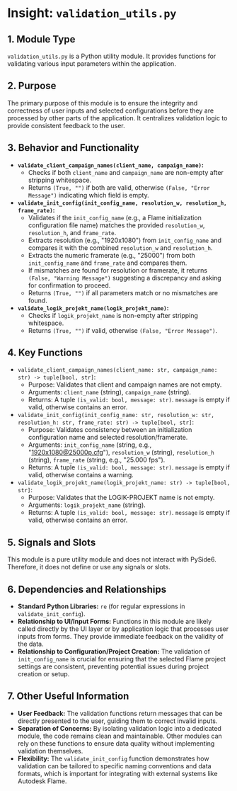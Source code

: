 # Insight: `validation_utils.py`

## 1. Module Type

`validation_utils.py` is a Python utility module. It provides functions for validating various input parameters within the application.

## 2. Purpose

The primary purpose of this module is to ensure the integrity and correctness of user inputs and selected configurations before they are processed by other parts of the application. It centralizes validation logic to provide consistent feedback to the user.

## 3. Behavior and Functionality

- **`validate_client_campaign_names(client_name, campaign_name)`:**
  - Checks if both `client_name` and `campaign_name` are non-empty after stripping whitespace.
  - Returns `(True, "")` if both are valid, otherwise `(False, "Error Message")` indicating which field is empty.
- **`validate_init_config(init_config_name, resolution_w, resolution_h, frame_rate)`:**
  - Validates if the `init_config_name` (e.g., a Flame initialization configuration file name) matches the provided `resolution_w`, `resolution_h`, and `frame_rate`.
  - Extracts resolution (e.g., "1920x1080") from `init_config_name` and compares it with the combined `resolution_w` and `resolution_h`.
  - Extracts the numeric framerate (e.g., "25000") from both `init_config_name` and `frame_rate` and compares them.
  - If mismatches are found for resolution or framerate, it returns `(False, "Warning Message")` suggesting a discrepancy and asking for confirmation to proceed.
  - Returns `(True, "")` if all parameters match or no mismatches are found.
- **`validate_logik_projekt_name(logik_projekt_name)`:**
  - Checks if `logik_projekt_name` is non-empty after stripping whitespace.
  - Returns `(True, "")` if valid, otherwise `(False, "Error Message")`.

## 4. Key Functions

- `validate_client_campaign_names(client_name: str, campaign_name: str) -> tuple[bool, str]`:
  - Purpose: Validates that client and campaign names are not empty.
  - Arguments: `client_name` (string), `campaign_name` (string).
  - Returns: A tuple `(is_valid: bool, message: str)`. `message` is empty if valid, otherwise contains an error.
- `validate_init_config(init_config_name: str, resolution_w: str, resolution_h: str, frame_rate: str) -> tuple[bool, str]`:
  - Purpose: Validates consistency between an initialization configuration name and selected resolution/framerate.
  - Arguments: `init_config_name` (string, e.g., "1920x1080@25000p.cfg"), `resolution_w` (string), `resolution_h` (string), `frame_rate` (string, e.g., "25.000 fps").
  - Returns: A tuple `(is_valid: bool, message: str)`. `message` is empty if valid, otherwise contains a warning.
- `validate_logik_projekt_name(logik_projekt_name: str) -> tuple[bool, str]`:
  - Purpose: Validates that the LOGIK-PROJEKT name is not empty.
  - Arguments: `logik_projekt_name` (string).
  - Returns: A tuple `(is_valid: bool, message: str)`. `message` is empty if valid, otherwise contains an error.

## 5. Signals and Slots

This module is a pure utility module and does not interact with PySide6. Therefore, it does not define or use any signals or slots.

## 6. Dependencies and Relationships

- **Standard Python Libraries:** `re` (for regular expressions in `validate_init_config`).
- **Relationship to UI/Input Forms:** Functions in this module are likely called directly by the UI layer or by application logic that processes user inputs from forms. They provide immediate feedback on the validity of the data.
- **Relationship to Configuration/Project Creation:** The validation of `init_config_name` is crucial for ensuring that the selected Flame project settings are consistent, preventing potential issues during project creation or setup.

## 7. Other Useful Information

- **User Feedback:** The validation functions return messages that can be directly presented to the user, guiding them to correct invalid inputs.
- **Separation of Concerns:** By isolating validation logic into a dedicated module, the code remains clean and maintainable. Other modules can rely on these functions to ensure data quality without implementing validation themselves.
- **Flexibility:** The `validate_init_config` function demonstrates how validation can be tailored to specific naming conventions and data formats, which is important for integrating with external systems like Autodesk Flame.
